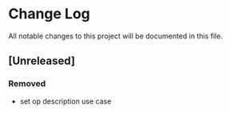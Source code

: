 # Change Log
All notable changes to this project will be documented in this file.

## [Unreleased]
### Removed
- set op description use case
